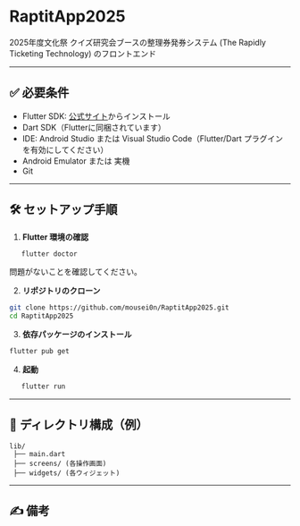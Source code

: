 # RaptitApp2025
2025年度文化祭 クイズ研究会ブースの整理券発券システム (The Rapidly Ticketing Technology) のフロントエンド 

---

## ✅ 必要条件

- Flutter SDK: [公式サイト](https://flutter.dev/docs/get-started/install)からインストール
- Dart SDK（Flutterに同梱されています）
- IDE: Android Studio または Visual Studio Code（Flutter/Dart プラグインを有効にしてください）
- Android Emulator または 実機
- Git

---

## 🛠 セットアップ手順

1. **Flutter 環境の確認**
```bash
   flutter doctor
```
問題がないことを確認してください。

2. **リポジトリのクローン**
```bash
git clone https://github.com/mousei0n/RaptitApp2025.git
cd RaptitApp2025
```

3. **依存パッケージのインストール**
```bash
flutter pub get
```

4. **起動**
```bash
   flutter run
```

---

## 📁 ディレクトリ構成（例）

```
lib/
 ├── main.dart
 ├── screens/ (各操作画面)
 ├── widgets/ (各ウィジェット)
```

---

## ✍ 備考

